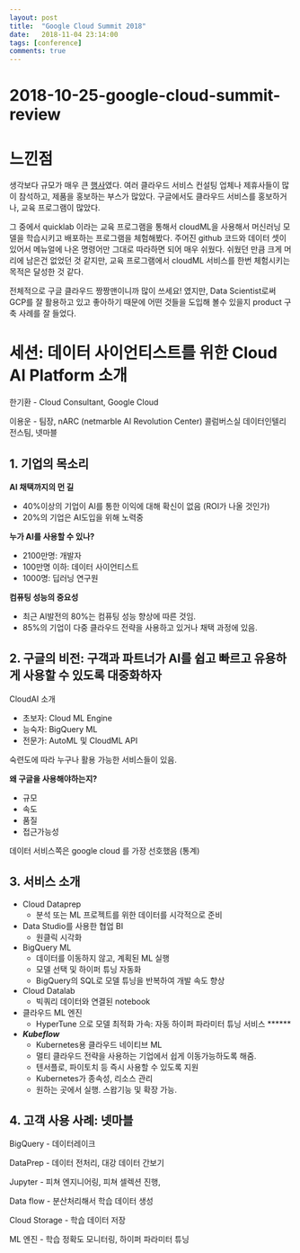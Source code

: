 ```yaml
---
layout: post
title:  "Google Cloud Summit 2018"
date:   2018-11-04 23:14:00
tags: [conference]
comments: true
---
```


# 2018-10-25-google-cloud-summit-review

# 느낀점

생각보다 규모가 매우 큰 [행사](https://cloudplatformonline.com/2018-Summit-Korea-Agenda.html)였다. 여러 클라우드 서비스 컨설팅 업체나 제휴사들이 많이 참석하고, 제품을 홍보하는 부스가 많았다. 구글에서도 클라우드 서비스를 홍보하거나, 교육 프로그램이 많았다.

그 중에서 quicklab 이라는 교육 프로그램을 통해서 cloudML을 사용해서 머신러닝 모델을 학습시키고 배포하는 프로그램을 체험해봤다. 주어진 github 코드와 데이터 셋이 있어서 메뉴얼에 나온 명령어만 그대로 따라하면 되어 매우 쉬웠다. 쉬웠던 만큼 크게 머리에 남은건 없었던 것 같지만, 교육 프로그램에서 cloudML 서비스를 한번 체험시키는 목적은 달성한 것 같다.

전체적으로 구글 클라우드 짱짱맨이니까 많이 쓰세요! 였지만, Data Scientist로써 GCP를 잘 활용하고 있고 좋아하기 때문에 어떤 것들을 도입해 볼수 있을지 product 구축 사례를 잘 들었다.

# 세션: 데이터 사이언티스트를 위한 Cloud AI Platform 소개

한기환 - Cloud Consultant, Google Cloud 

이용운 - 팀장, nARC (netmarble AI Revolution Center) 콜럼버스실 데이터인텔리전스팀, 넷마블

## 1. **기업의 목소리**

**AI 채택까지의 먼 길**

- 40%이상의 기업이 AI를 통한 이익에 대해 확신이 없음 (ROI가 나올 것인가)
- 20%의 기업은 AI도입을 위해 노력중

**누가 AI를 사용할 수 있나?** 

- 2100만명: 개발자
- 100만명 이하: 데이터 사이언티스트
- 1000명: 딥러닝 연구원

**컴퓨팅 성능의 중요성** 

- 최근 AI발전의 80%는 컴퓨팅 성능 향상에 따른 것임.
- 85%의 기업이 다중 클라우드 전략을 사용하고 있거나 채택 과정에 있음.

## **2. 구글의 비전: 구객과 파트너가 AI를 쉽고 빠르고 유용하게 사용할 수 있도록 대중화하자**

CloudAI 소개 

- 초보자: Cloud ML Engine
- 능숙자: BigQuery ML
- 전문가: AutoML 및 CloudML API

숙련도에 따라 누구나 활용 가능한 서비스들이 있음.

**왜 구글을 사용해야하는지?** 

- 규모
- 속도
- 품질
- 접근가능성

데이터 서비스쪽은 google cloud 를 가장 선호했음 (통계)

## **3. 서비스 소개**

- Cloud Dataprep
    - 분석 또는 ML 프로젝트를 위한 데이터를 시각적으로 준비
- Data Studio를 사용한 협업 BI
    - 원클릭 시각화
- BigQuery ML
    - 데이터를 이동하지 않고, 계획된 ML 실행
    - 모델 선택 및 하이퍼 튜닝 자동화
    - BigQuery의 SQL로 모델 튜닝을 반복하여 개발 속도 향상
- Cloud Datalab
    - 빅쿼리 데이터와 연결된 notebook
- 클라우드 ML 엔진
    - HyperTune 으로 모델 최적화 가속: 자동 하이퍼 파라미터 튜닝 서비스  ******
- ***Kubeflow***
    - Kubernetes용 클라우드 네이티브 ML
    - 멀티 클라우드 전략을 사용하는 기업에서 쉽게 이동가능하도록 해줌.
    - 텐서플로, 파이토치 등 즉시 사용할 수 있도록 지원
    - Kubernetes가 종속성, 리소스 관리
    - 원하는 곳에서 실행. 스왑기능 및 확장 가능.

## **4. 고객 사용 사례: 넷마블**

BigQuery - 데이터레이크 

DataPrep - 데이터 전처리, 대강 데이터 간보기 

Jupyter - 피쳐 엔지니어링, 피쳐 셀렉션 진행, 

Data flow - 분산처리해서 학습 데이터 생성 

Cloud Storage - 학습 데이터 저장 

ML 엔진 - 학습 정확도 모니터링, 하이퍼 파라미터 튜닝
